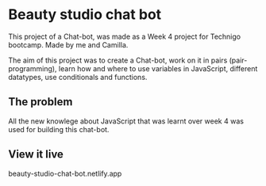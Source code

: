 # Beauty studio chat bot

This project of a Chat-bot, was made as a Week 4 project for Technigo bootcamp. Made by me and Camilla.

The aim of this project was to create a Chat-bot, work on it in pairs (pair-programming), learn how and where to use variables in JavaScript, different datatypes, use conditionals and functions.

## The problem

All the new knowlege about JavaScript that was learnt over week 4 was used for building this chat-bot.

## View it live

beauty-studio-chat-bot.netlify.app